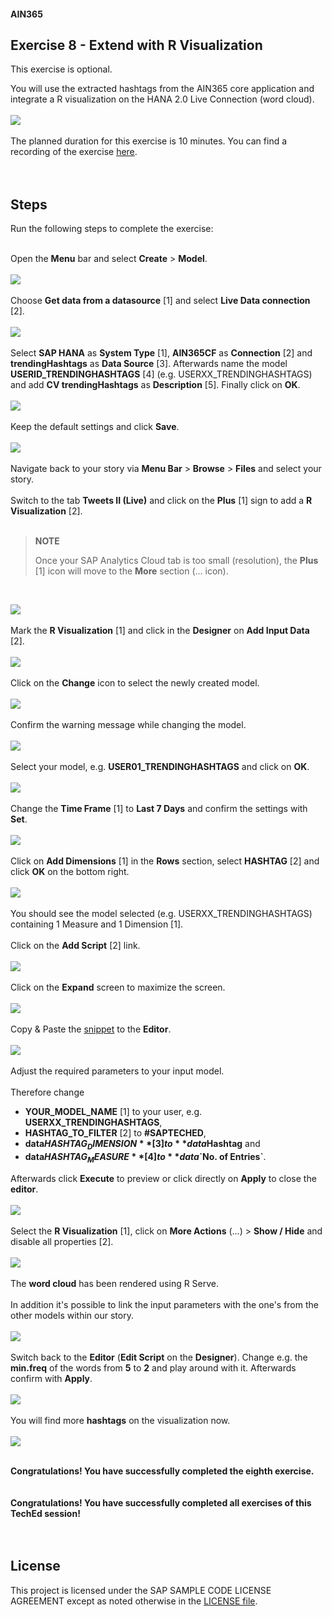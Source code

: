 #### AIN365

## Exercise 8 - Extend with R Visualization
This exercise is optional.

You will use the extracted hashtags from the AIN365 core application and integrate a R visualization on the HANA 2.0 Live Connection (word cloud).
<br><br>
![](screens/exercise8-0.png)<br><br>
The planned duration for this exercise is 10 minutes. You can find a recording of the exercise [here](https://youtu.be/g4_SJeOr71s).<br><br><br>

## Steps

Run the following steps to complete the exercise:<br><br>

Open the **Menu** bar and select **Create** > **Model**.<br><br>
![](screens/exercise8-1.png)<br><br>
Choose **Get data from a datasource** [1] and select **Live Data connection** [2].<br><br>
![](screens/exercise8-2.png)<br><br>
Select **SAP HANA** as **System Type** [1], **AIN365CF** as **Connection** [2] and **trendingHashtags** as **Data Source** [3]. Afterwards name the model **USERID_TRENDINGHASHTAGS** [4] (e.g. USERXX_TRENDINGHASHTAGS) and add **CV trendingHashtags** as **Description** [5]. Finally click on **OK**.<br><br>
![](screens/exercise8-4.png)<br><br>
Keep the default settings and click **Save**.<br><br>
![](screens/exercise8-5.png)<br><br>
Navigate back to your story via **Menu Bar** > **Browse** > **Files** and select your story.<br><br>
Switch to the tab **Tweets II (Live)** and click on the **Plus** [1] sign to add a **R Visualization** [2].<br><br>

> **NOTE**
>
> Once your SAP Analytics Cloud tab is too small (resolution), the **Plus** [1] icon will move to the **More** section (... icon).

<br>

![](screens/exercise8-6.png)<br><br>
Mark the **R Visualization** [1] and click in the **Designer** on **Add Input Data** [2].<br><br>
![](screens/exercise8-7.png)<br><br>
Click on the **Change** icon to select the newly created model.<br><br>
![](screens/exercise8-8.png)<br><br>
Confirm the warning message while changing the model.<br><br>
![](screens/exercise8-9.png)<br><br>
Select your model, e.g. **USER01_TRENDINGHASHTAGS** and click on **OK**.<br><br>
![](screens/exercise8-10.png)<br><br>
Change the **Time Frame** [1] to **Last 7 Days** and confirm the settings with **Set**.<br><br>
![](screens/exercise8-11.png)<br><br>
Click on **Add Dimensions** [1] in the **Rows** section, select **HASHTAG** [2] and click **OK** on the bottom right.<br><br>
![](screens/exercise8-12.png)<br><br>
You should see the model selected (e.g. USERXX_TRENDINGHASHTAGS) containing 1 Measure and 1 Dimension [1].<br><br>
Click on the **Add Script** [2] link.<br><br>
![](screens/exercise8-13.png)<br><br>
Click on the **Expand** screen to maximize the screen.<br><br>
![](screens/exercise8-14-1.png)<br><br>
Copy & Paste the [snippet](../misc/wordcloud.txt) to the **Editor**.<br><br>
![](screens/exercise8-14.png)<br><br>
Adjust the required parameters to your input model.<br><br>
Therefore change
- **YOUR_MODEL_NAME** [1] to your user, e.g. **USERXX_TRENDINGHASHTAGS**,
- **HASHTAG_TO_FILTER** [2] to **#SAPTECHED**,
- **data$HASHTAG_DIMENSION** [3] to **data$Hashtag** and
- **data$HASHTAG_MEASURE** [4] to **data$\`No. of Entries\`**.

Afterwards click **Execute** to preview or click directly on **Apply** to close the **editor**.<br><br>
![](screens/exercise8-15.png)<br><br>
Select the **R Visualization** [1], click on **More Actions** (...) > **Show / Hide** and disable all properties [2].<br><br>
![](screens/exercise8-16.png)<br><br>
The **word cloud** has been rendered using R Serve.<br><br>
In addition it's possible to link the input parameters with the one's from the other models within our story.<br><br>
![](screens/exercise8-17.png)<br><br>
Switch back to the **Editor** (**Edit Script** on the **Designer**). Change e.g. the **min.freq** of the words from **5** to **2** and play around with it. Afterwards confirm with **Apply**.<br><br>
![](screens/exercise8-18.png)<br><br>
You will find more **hashtags** on the visualization now.<br><br>
![](screens/exercise8-19.png)<br><br>


**Congratulations! You have successfully completed the eighth exercise.**<br><br><br>
**Congratulations! You have successfully completed all exercises of this TechEd session!**<br><br><br>


## License

This project is licensed under the SAP SAMPLE CODE LICENSE AGREEMENT except as noted otherwise in the [LICENSE file](../LICENSE).
